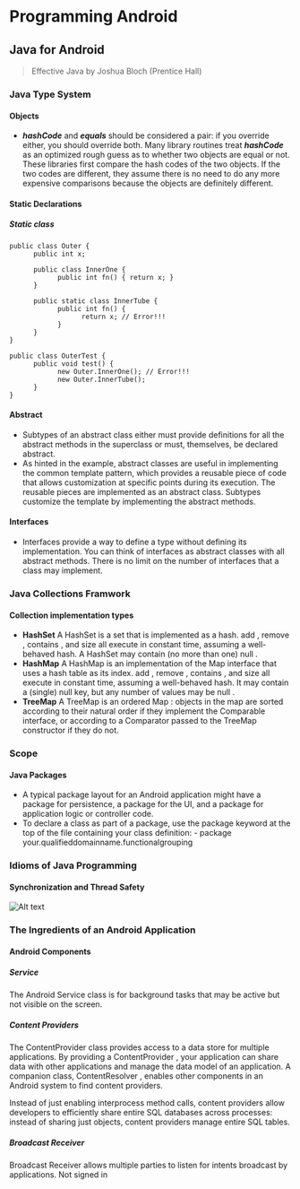 # Programming Android

## Java for Android
> Effective Java by
Joshua Bloch (Prentice Hall)

### Java Type System
#### Objects
- _**hashCode**_ and _**equals**_ should be considered a pair: if you override either, you should
override both. Many library routines treat _**hashCode**_ as an optimized rough guess as to
whether two objects are equal or not. These libraries first compare the hash codes of
the two objects. If the two codes are different, they assume there is no need to do any
more expensive comparisons because the objects are definitely different.

#### Static Declarations
##### Static class
```
public class Outer {
      public int x;
      
      public class InnerOne {
            public int fn() { return x; }
      }
      
      public static class InnerTube {
            public int fn() {
                  return x; // Error!!!
            }
      }
}

public class OuterTest {
      public void test() {
            new Outer.InnerOne(); // Error!!!
            new Outer.InnerTube();
      }
}
```

#### Abstract
- Subtypes of an abstract class either must provide definitions for all the abstract methods in the superclass or must, themselves, be declared abstract.
- As hinted in the example, abstract classes are useful in implementing the common template pattern, which provides a reusable piece of code that allows customization at specific points during its execution. The reusable pieces are implemented as an abstract class. Subtypes customize the template by implementing the abstract methods.

#### Interfaces
- Interfaces provide a way to define a type without defining its implementation. You can think of interfaces as abstract classes with all abstract methods. There is no limit on the number of interfaces that a class may implement.

### Java Collections Framwork
#### Collection implementation types
- **HashSet**
A HashSet is a set that is implemented as a hash. add , remove , contains , and size all execute in constant time, assuming a well-behaved hash. A HashSet may contain
(no more than one) null .
- **HashMap**
A HashMap is an implementation of the Map interface that uses a hash table as its index. add , remove , contains , and size all execute in constant time, assuming a well-behaved hash. It may contain a (single) null key, but any number of values may
be null .
- **TreeMap**
A TreeMap is an ordered Map : objects in the map are sorted according to their natural order if they implement the Comparable interface, or according to a Comparator passed to the TreeMap constructor if they do not.

### Scope
#### Java Packages
- A typical package layout for an Android application might have a package for persistence, a package for the UI, and a package for application logic or controller code.
- To declare a class as part of a package, use the package keyword at the top of the file containing your class definition:
      - package your.qualifieddomainname.functionalgrouping

### Idioms of Java Programming
#### Synchronization and Thread Safety
![Alt text](./1463166063548.png)

### The Ingredients of an Android Application
#### Android Components
##### Service
The Android Service class is for background tasks that may be active but not visible
on the screen.
##### Content Providers
The ContentProvider class provides access to a data store for multiple applications. By providing a ContentProvider , your application can share data with other applications and manage the data model of an application. A companion class, ContentResolver , enables other components in an Android system to find content providers.

Instead of just enabling interprocess method calls, content providers allow developers to efficiently share entire SQL databases across processes: instead of sharing just objects, content providers manage entire SQL tables.

##### Broadcast Receiver 
Broadcast Receiver allows multiple parties to listen for intents broadcast by applications.
 Not signed in
